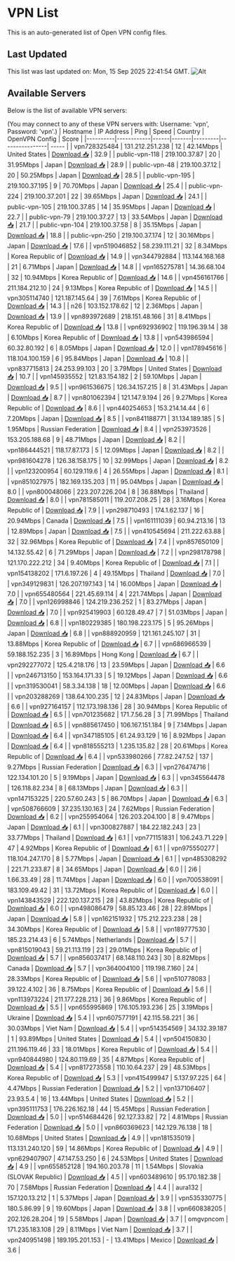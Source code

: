 # VPN List

This is an auto-generated list of Open VPN config files.

## Last Updated

This list was last updated on: Mon, 15 Sep 2025 22:41:54 GMT.
![Alt](https://repobeats.axiom.co/api/embed/186b98318ef1479477931607c1ad7d823f12451f.svg "Repobeats analytics image")

## Available Servers

Below is the list of available VPN servers:

(You may connect to any of these VPN servers with: Username: 'vpn', Password: 'vpn'.)
| Hostname | IP Address | Ping | Speed | Country | OpenVPN Config | Score |
|----------|------------|------|-------|---------|----------------| ----- |
| vpn728325484 | 131.212.251.238 | 12 | 42.14Mbps | United States | [Download 📥](./configs/server_0_US.ovpn) | 32.9 |
| public-vpn-118 | 219.100.37.87 | 20 | 31.95Mbps | Japan | [Download 📥](./configs/server_1_JP.ovpn) | 28.9 |
| public-vpn-48 | 219.100.37.12 | 20 | 50.25Mbps | Japan | [Download 📥](./configs/server_2_JP.ovpn) | 28.5 |
| public-vpn-195 | 219.100.37.195 | 9 | 70.70Mbps | Japan | [Download 📥](./configs/server_3_JP.ovpn) | 25.4 |
| public-vpn-224 | 219.100.37.201 | 22 | 39.65Mbps | Japan | [Download 📥](./configs/server_4_JP.ovpn) | 24.1 |
| public-vpn-105 | 219.100.37.85 | 14 | 35.95Mbps | Japan | [Download 📥](./configs/server_5_JP.ovpn) | 22.7 |
| public-vpn-79 | 219.100.37.27 | 13 | 33.54Mbps | Japan | [Download 📥](./configs/server_6_JP.ovpn) | 21.7 |
| public-vpn-104 | 219.100.37.58 | 8 | 35.15Mbps | Japan | [Download 📥](./configs/server_7_JP.ovpn) | 18.8 |
| public-vpn-250 | 219.100.37.174 | 12 | 30.16Mbps | Japan | [Download 📥](./configs/server_8_JP.ovpn) | 17.6 |
| vpn519046852 | 58.239.111.21 | 32 | 8.34Mbps | Korea Republic of | [Download 📥](./configs/server_9_KR.ovpn) | 14.9 |
| vpn344792884 | 113.144.168.168 | 21 | 6.71Mbps | Japan | [Download 📥](./configs/server_10_JP.ovpn) | 14.8 |
| vpn165275781 | 14.36.68.104 | 32 | 10.94Mbps | Korea Republic of | [Download 📥](./configs/server_11_KR.ovpn) | 14.6 |
| vpn456161766 | 211.184.212.10 | 24 | 9.13Mbps | Korea Republic of | [Download 📥](./configs/server_12_KR.ovpn) | 14.5 |
| vpn305114740 | 121.187.145.64 | 39 | 7.61Mbps | Korea Republic of | [Download 📥](./configs/server_13_KR.ovpn) | 14.3 |
| n26 | 103.152.178.62 | 12 | 2.36Mbps | Japan | [Download 📥](./configs/server_14_JP.ovpn) | 13.9 |
| vpn893972689 | 218.151.48.166 | 31 | 8.41Mbps | Korea Republic of | [Download 📥](./configs/server_15_KR.ovpn) | 13.8 |
| vpn692936902 | 119.196.39.14 | 38 | 6.10Mbps | Korea Republic of | [Download 📥](./configs/server_16_KR.ovpn) | 13.8 |
| vpn543986594 | 60.32.80.192 | 6 | 8.05Mbps | Japan | [Download 📥](./configs/server_17_JP.ovpn) | 12.0 |
| vpn178945616 | 118.104.100.159 | 6 | 95.84Mbps | Japan | [Download 📥](./configs/server_18_JP.ovpn) | 10.8 |
| vpn837715813 | 24.253.99.103 | 20 | 3.79Mbps | United States | [Download 📥](./configs/server_19_US.ovpn) | 10.7 |
| vpn145935552 | 121.83.154.182 | 2 | 59.10Mbps | Japan | [Download 📥](./configs/server_20_JP.ovpn) | 9.5 |
| vpn961536675 | 126.34.157.215 | 8 | 31.43Mbps | Japan | [Download 📥](./configs/server_21_JP.ovpn) | 8.7 |
| vpn801062394 | 121.147.9.194 | 26 | 9.27Mbps | Korea Republic of | [Download 📥](./configs/server_22_KR.ovpn) | 8.6 |
| vpn440254653 | 153.214.14.44 | 6 | 7.20Mbps | Japan | [Download 📥](./configs/server_23_JP.ovpn) | 8.5 |
| vpn841188771 | 31.134.189.185 | 5 | 1.95Mbps | Russian Federation | [Download 📥](./configs/server_24_RU.ovpn) | 8.4 |
| vpn253973526 | 153.205.188.68 | 9 | 48.71Mbps | Japan | [Download 📥](./configs/server_25_JP.ovpn) | 8.2 |
| vpn186444521 | 118.17.87.173 | 5 | 12.09Mbps | Japan | [Download 📥](./configs/server_26_JP.ovpn) | 8.2 |
| vpn981604278 | 126.38.158.175 | 10 | 32.99Mbps | Japan | [Download 📥](./configs/server_27_JP.ovpn) | 8.2 |
| vpn123200954 | 60.129.119.6 | 4 | 26.55Mbps | Japan | [Download 📥](./configs/server_28_JP.ovpn) | 8.1 |
| vpn851027975 | 182.169.135.203 | 11 | 95.04Mbps | Japan | [Download 📥](./configs/server_29_JP.ovpn) | 8.0 |
| vpn800048066 | 223.207.226.204 | 8 | 36.88Mbps | Thailand | [Download 📥](./configs/server_30_TH.ovpn) | 8.0 |
| vpn781585011 | 119.207.208.25 | 28 | 3.16Mbps | Korea Republic of | [Download 📥](./configs/server_31_KR.ovpn) | 7.9 |
| vpn298710493 | 174.1.62.137 | 16 | 20.94Mbps | Canada | [Download 📥](./configs/server_32_CA.ovpn) | 7.5 |
| vpn161111039 | 60.94.213.16 | 13 | 12.89Mbps | Japan | [Download 📥](./configs/server_33_JP.ovpn) | 7.5 |
| vpn410545694 | 211.222.63.88 | 32 | 32.96Mbps | Korea Republic of | [Download 📥](./configs/server_34_KR.ovpn) | 7.4 |
| vpn857650109 | 14.132.55.42 | 6 | 71.29Mbps | Japan | [Download 📥](./configs/server_35_JP.ovpn) | 7.2 |
| vpn298178798 | 121.170.222.212 | 34 | 9.40Mbps | Korea Republic of | [Download 📥](./configs/server_36_KR.ovpn) | 7.1 |
| vpn154138202 | 171.6.197.26 | 4 | 49.15Mbps | Thailand | [Download 📥](./configs/server_37_TH.ovpn) | 7.0 |
| vpn349129831 | 126.207.197.143 | 14 | 16.00Mbps | Japan | [Download 📥](./configs/server_38_JP.ovpn) | 7.0 |
| vpn655480564 | 221.45.69.114 | 4 | 221.74Mbps | Japan | [Download 📥](./configs/server_39_JP.ovpn) | 7.0 |
| vpn126998846 | 124.219.236.252 | 1 | 83.27Mbps | Japan | [Download 📥](./configs/server_40_JP.ovpn) | 7.0 |
| vpn925419903 | 60.128.49.47 | 7 | 51.03Mbps | Japan | [Download 📥](./configs/server_41_JP.ovpn) | 6.8 |
| vpn180229385 | 180.198.223.175 | 5 | 95.26Mbps | Japan | [Download 📥](./configs/server_42_JP.ovpn) | 6.8 |
| vpn888920959 | 121.161.245.107 | 31 | 13.88Mbps | Korea Republic of | [Download 📥](./configs/server_43_KR.ovpn) | 6.7 |
| vpn686966539 | 59.188.152.235 | 3 | 16.89Mbps | Hong Kong | [Download 📥](./configs/server_44_HK.ovpn) | 6.7 |
| vpn292277072 | 125.4.218.176 | 13 | 23.59Mbps | Japan | [Download 📥](./configs/server_45_JP.ovpn) | 6.6 |
| vpn246713150 | 153.164.171.33 | 5 | 19.12Mbps | Japan | [Download 📥](./configs/server_46_JP.ovpn) | 6.6 |
| vpn319530041 | 58.3.34.138 | 18 | 12.00Mbps | Japan | [Download 📥](./configs/server_47_JP.ovpn) | 6.6 |
| vpn203288269 | 138.64.100.235 | 12 | 24.83Mbps | Japan | [Download 📥](./configs/server_48_JP.ovpn) | 6.6 |
| vpn927164157 | 112.173.198.136 | 28 | 30.94Mbps | Korea Republic of | [Download 📥](./configs/server_49_KR.ovpn) | 6.5 |
| vpn701235682 | 171.7.56.28 | 3 | 71.99Mbps | Thailand | [Download 📥](./configs/server_50_TH.ovpn) | 6.5 |
| vpn885617450 | 106.167.151.184 | 9 | 7.14Mbps | Japan | [Download 📥](./configs/server_51_JP.ovpn) | 6.4 |
| vpn347185105 | 61.24.93.129 | 16 | 8.92Mbps | Japan | [Download 📥](./configs/server_52_JP.ovpn) | 6.4 |
| vpn818555213 | 1.235.135.82 | 28 | 20.61Mbps | Korea Republic of | [Download 📥](./configs/server_53_KR.ovpn) | 6.4 |
| vpn533980266 | 77.82.247.52 | 137 | 9.27Mbps | Russian Federation | [Download 📥](./configs/server_54_RU.ovpn) | 6.3 |
| vpn276474716 | 122.134.101.20 | 5 | 9.19Mbps | Japan | [Download 📥](./configs/server_55_JP.ovpn) | 6.3 |
| vpn345564478 | 126.118.82.234 | 8 | 68.13Mbps | Japan | [Download 📥](./configs/server_56_JP.ovpn) | 6.3 |
| vpn147153225 | 220.57.60.243 | 5 | 86.70Mbps | Japan | [Download 📥](./configs/server_57_JP.ovpn) | 6.3 |
| vpn508766609 | 37.235.130.163 | 24 | 7.62Mbps | Russian Federation | [Download 📥](./configs/server_58_RU.ovpn) | 6.2 |
| vpn255954064 | 126.203.204.100 | 8 | 9.47Mbps | Japan | [Download 📥](./configs/server_59_JP.ovpn) | 6.1 |
| vpn300827887 | 184.22.182.243 | 23 | 33.77Mbps | Thailand | [Download 📥](./configs/server_60_TH.ovpn) | 6.1 |
| vpn771151831 | 106.243.71.229 | 47 | 4.92Mbps | Korea Republic of | [Download 📥](./configs/server_61_KR.ovpn) | 6.1 |
| vpn975550277 | 118.104.247.170 | 8 | 5.77Mbps | Japan | [Download 📥](./configs/server_62_JP.ovpn) | 6.1 |
| vpn485308292 | 221.71.233.87 | 8 | 34.65Mbps | Japan | [Download 📥](./configs/server_63_JP.ovpn) | 6.0 |
| 2i6 | 1.66.33.49 | 28 | 11.74Mbps | Japan | [Download 📥](./configs/server_64_JP.ovpn) | 6.0 |
| vpn700538091 | 183.109.49.42 | 31 | 13.72Mbps | Korea Republic of | [Download 📥](./configs/server_65_KR.ovpn) | 6.0 |
| vpn143843529 | 222.120.137.215 | 28 | 43.82Mbps | Korea Republic of | [Download 📥](./configs/server_66_KR.ovpn) | 6.0 |
| vpn498086479 | 58.85.123.46 | 28 | 22.89Mbps | Japan | [Download 📥](./configs/server_67_JP.ovpn) | 5.8 |
| vpn162151932 | 175.212.223.238 | 28 | 34.30Mbps | Korea Republic of | [Download 📥](./configs/server_68_KR.ovpn) | 5.8 |
| vpn189777530 | 185.23.214.43 | 6 | 5.74Mbps | Netherlands | [Download 📥](./configs/server_69_NL.ovpn) | 5.7 |
| vpn815019043 | 59.21.113.119 | 23 | 29.01Mbps | Korea Republic of | [Download 📥](./configs/server_70_KR.ovpn) | 5.7 |
| vpn856037417 | 68.148.110.243 | 30 | 8.82Mbps | Canada | [Download 📥](./configs/server_71_CA.ovpn) | 5.7 |
| vpn364004100 | 119.198.7.160 | 24 | 28.33Mbps | Korea Republic of | [Download 📥](./configs/server_72_KR.ovpn) | 5.6 |
| vpn510778083 | 39.122.4.102 | 36 | 8.75Mbps | Korea Republic of | [Download 📥](./configs/server_73_KR.ovpn) | 5.6 |
| vpn113973224 | 211.177.228.213 | 36 | 9.86Mbps | Korea Republic of | [Download 📥](./configs/server_74_KR.ovpn) | 5.5 |
| vpn655995869 | 176.105.193.236 | 25 | 3.19Mbps | Ukraine | [Download 📥](./configs/server_75_UA.ovpn) | 5.4 |
| vpn607577191 | 42.115.58.221 | 36 | 30.03Mbps | Viet Nam | [Download 📥](./configs/server_76_VN.ovpn) | 5.4 |
| vpn514354569 | 34.132.39.187 | 1 | 93.89Mbps | United States | [Download 📥](./configs/server_77_US.ovpn) | 5.4 |
| vpn504150830 | 211.196.119.46 | 33 | 18.01Mbps | Korea Republic of | [Download 📥](./configs/server_78_KR.ovpn) | 5.4 |
| vpn940844980 | 124.80.119.69 | 35 | 4.87Mbps | Korea Republic of | [Download 📥](./configs/server_79_KR.ovpn) | 5.4 |
| vpn817273558 | 110.10.64.237 | 29 | 48.53Mbps | Korea Republic of | [Download 📥](./configs/server_80_KR.ovpn) | 5.3 |
| vpn415499947 | 5.137.97.225 | 64 | 4.47Mbps | Russian Federation | [Download 📥](./configs/server_81_RU.ovpn) | 5.2 |
| vpn137106407 | 23.93.5.4 | 16 | 13.44Mbps | United States | [Download 📥](./configs/server_82_US.ovpn) | 5.2 |
| vpn395111753 | 176.226.162.18 | 44 | 15.45Mbps | Russian Federation | [Download 📥](./configs/server_83_RU.ovpn) | 5.0 |
| vpn514684426 | 92.127.33.82 | 72 | 4.81Mbps | Russian Federation | [Download 📥](./configs/server_84_RU.ovpn) | 5.0 |
| vpn860369623 | 142.129.76.138 | 18 | 10.68Mbps | United States | [Download 📥](./configs/server_85_US.ovpn) | 4.9 |
| vpn181535019 | 113.131.240.120 | 59 | 14.86Mbps | Korea Republic of | [Download 📥](./configs/server_86_KR.ovpn) | 4.9 |
| vpn629407907 | 47.147.53.250 | 6 | 24.53Mbps | United States | [Download 📥](./configs/server_87_US.ovpn) | 4.9 |
| vpn655852128 | 194.160.203.78 | 11 | 1.54Mbps | Slovakia (SLOVAK Republic) | [Download 📥](./configs/server_88_SK.ovpn) | 4.5 |
| vpn603489610 | 95.170.182.38 | 70 | 7.58Mbps | Russian Federation | [Download 📥](./configs/server_89_RU.ovpn) | 4.4 |
| aura132 | 157.120.13.212 | 1 | 5.37Mbps | Japan | [Download 📥](./configs/server_90_JP.ovpn) | 3.9 |
| vpn535330775 | 180.5.86.99 | 9 | 19.60Mbps | Japan | [Download 📥](./configs/server_91_JP.ovpn) | 3.8 |
| vpn660838205 | 202.126.28.204 | 19 | 5.58Mbps | Japan | [Download 📥](./configs/server_92_JP.ovpn) | 3.7 |
| omgvpncom | 171.235.183.108 | 29 | 8.11Mbps | Viet Nam | [Download 📥](./configs/server_93_VN.ovpn) | 3.7 |
| vpn240951498 | 189.195.201.153 | - | 13.41Mbps | Mexico | [Download 📥](./configs/server_94_MX.ovpn) | 3.6 |
